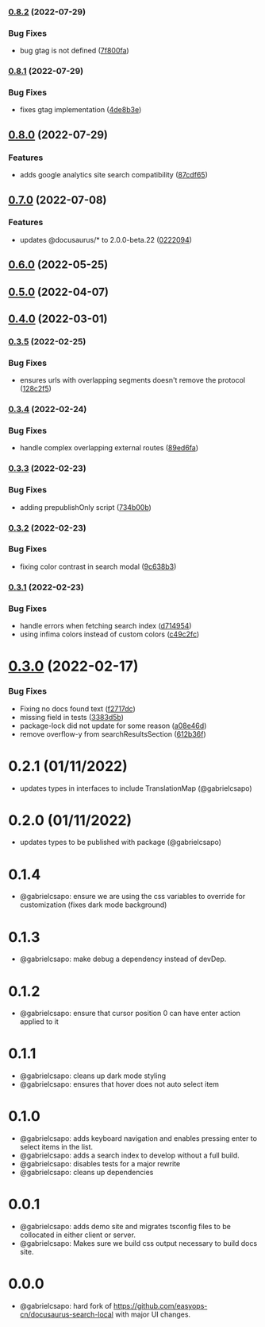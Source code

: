 ### [0.8.2](https://github.com/gabrielcsapo/docusaurus-plugin-search-local/compare/0.8.1...0.8.2) (2022-07-29)

### Bug Fixes

- bug gtag is not defined ([7f800fa](https://github.com/gabrielcsapo/docusaurus-plugin-search-local/commit/7f800fa2c6cb643c6e8e741a45c82742f61a10f0))

### [0.8.1](https://github.com/gabrielcsapo/docusaurus-plugin-search-local/compare/0.8.0...0.8.1) (2022-07-29)

### Bug Fixes

- fixes gtag implementation ([4de8b3e](https://github.com/gabrielcsapo/docusaurus-plugin-search-local/commit/4de8b3eaa2b0a1f35818d7393850b9bfcb758982))

## [0.8.0](https://github.com/gabrielcsapo/docusaurus-plugin-search-local/compare/0.7.0...0.8.0) (2022-07-29)

### Features

- adds google analytics site search compatibility ([87cdf65](https://github.com/gabrielcsapo/docusaurus-plugin-search-local/commit/87cdf65320f93751714afa0542faafae3edff798))

## [0.7.0](https://github.com/gabrielcsapo/docusaurus-plugin-search-local/compare/0.5.0...0.7.0) (2022-07-08)

### Features

- updates @docusaurus/\* to 2.0.0-beta.22 ([0222094](https://github.com/gabrielcsapo/docusaurus-plugin-search-local/commit/0222094dd7e93e390a1878c02d86e30f58336037))

## [0.6.0](https://github.com/gabrielcsapo/docusaurus-plugin-search-local/compare/0.5.0...0.6.0) (2022-05-25)

## [0.5.0](https://github.com/gabrielcsapo/docusaurus-plugin-search-local/compare/0.4.0...0.5.0) (2022-04-07)

## [0.4.0](https://github.com/gabrielcsapo/docusaurus-plugin-search-local/compare/0.3.5...0.4.0) (2022-03-01)

### [0.3.5](https://github.com/gabrielcsapo/docusaurus-plugin-search-local/compare/0.3.4...0.3.5) (2022-02-25)

### Bug Fixes

- ensures urls with overlapping segments doesn't remove the protocol ([128c2f5](https://github.com/gabrielcsapo/docusaurus-plugin-search-local/commit/128c2f594ef5828adcee7a3d10524128396e3e9f))

### [0.3.4](https://github.com/gabrielcsapo/docusaurus-plugin-search-local/compare/0.3.3...0.3.4) (2022-02-24)

### Bug Fixes

- handle complex overlapping external routes ([89ed6fa](https://github.com/gabrielcsapo/docusaurus-plugin-search-local/commit/89ed6fa6aa4bfc54d4e09b7b1abf04fc72f84db5))

### [0.3.3](https://github.com/gabrielcsapo/docusaurus-plugin-search-local/compare/0.3.2...0.3.3) (2022-02-23)

### Bug Fixes

- adding prepublishOnly script ([734b00b](https://github.com/gabrielcsapo/docusaurus-plugin-search-local/commit/734b00bfc4ac4497303234711d8489a155dcfb4c))

### [0.3.2](https://github.com/gabrielcsapo/docusaurus-plugin-search-local/compare/0.3.1...0.3.2) (2022-02-23)

### Bug Fixes

- fixing color contrast in search modal ([9c638b3](https://github.com/gabrielcsapo/docusaurus-plugin-search-local/commit/9c638b3db5d95b5a94b50d4f7bcd93ed3299504e))

### [0.3.1](https://github.com/gabrielcsapo/docusaurus-plugin-search-local/compare/0.3.0...0.3.1) (2022-02-23)

### Bug Fixes

- handle errors when fetching search index ([d714954](https://github.com/gabrielcsapo/docusaurus-plugin-search-local/commit/d714954f84ace613a079db2a44836784bfffcfdd))
- using infima colors instead of custom colors ([c49c2fc](https://github.com/gabrielcsapo/docusaurus-plugin-search-local/commit/c49c2fc5d184a8c3ed2344bcdb823a26c74b8af3))

# [0.3.0](https://github.com/gabrielcsapo/docusaurus-plugin-search-local/compare/0.3.0-beta.1...0.3.0) (2022-02-17)

### Bug Fixes

- Fixing no docs found text ([f2717dc](https://github.com/gabrielcsapo/docusaurus-plugin-search-local/commit/f2717dce845b4d8b63126af4da6b1fd572a787c5))
- missing field in tests ([3383d5b](https://github.com/gabrielcsapo/docusaurus-plugin-search-local/commit/3383d5b0dcd8f9bbf88c19861d81a6747790ed41))
- package-lock did not update for some reason ([a08e46d](https://github.com/gabrielcsapo/docusaurus-plugin-search-local/commit/a08e46d766c37e882c72007269ff955f2fb38316))
- remove overflow-y from searchResultsSection ([612b36f](https://github.com/gabrielcsapo/docusaurus-plugin-search-local/commit/612b36f8605ede480b7138f105ce16d392f8efa6))

# 0.2.1 (01/11/2022)

- updates types in interfaces to include TranslationMap (@gabrielcsapo)

# 0.2.0 (01/11/2022)

- updates types to be published with package (@gabrielcsapo)

# 0.1.4

- @gabrielcsapo: ensure we are using the css variables to override for customization (fixes dark mode background)

# 0.1.3

- @gabrielcsapo: make debug a dependency instead of devDep.

# 0.1.2

- @gabrielcsapo: ensure that cursor position 0 can have enter action applied to it

# 0.1.1

- @gabrielcsapo: cleans up dark mode styling
- @gabrielcsapo: ensures that hover does not auto select item

# 0.1.0

- @gabrielcsapo: adds keyboard navigation and enables pressing enter to select items in the list.
- @gabrielcsapo: adds a search index to develop without a full build.
- @gabrielcsapo: disables tests for a major rewrite
- @gabrielcsapo: cleans up dependencies

# 0.0.1

- @gabrielcsapo: adds demo site and migrates tsconfig files to be collocated in either client or server.
- @gabrielcsapo: Makes sure we build css output necessary to build docs site.

# 0.0.0

- @gabrielcsapo: hard fork of https://github.com/easyops-cn/docusaurus-search-local with major UI changes.
